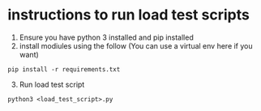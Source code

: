 # instructions to run load test scripts
1. Ensure you have python 3 installed and pip installed
2. install modiules using the follow (You can use a virtual env here if you want)
```
pip install -r requirements.txt
```
3. Run load test script
```
python3 <load_test_script>.py
```

